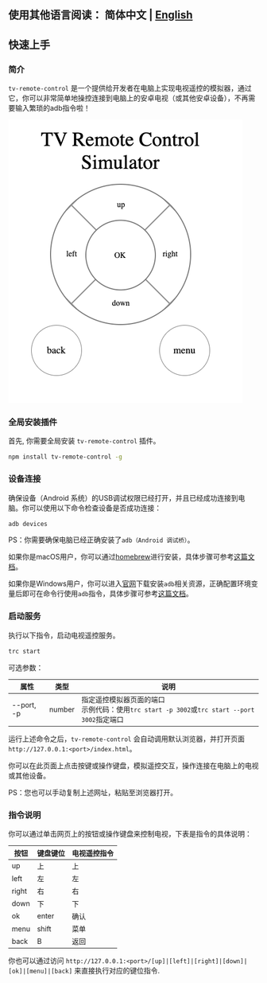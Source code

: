 ## 使用其他语言阅读： 简体中文 | [English](./README.md)

## 快速上手

### 简介

`tv-remote-control` 是一个提供给开发者在电脑上实现电视遥控的模拟器，通过它，你可以非常简单地操控连接到电脑上的安卓电视（或其他安卓设备），不再需要输入繁琐的adb指令啦！

![display](src/common/display.png)

### 全局安装插件

首先, 你需要全局安装 `tv-remote-control` 插件。

```sh
npm install tv-remote-control -g
```

### 设备连接

确保设备（Android 系统）的USB调试权限已经打开，并且已经成功连接到电脑。你可以使用以下命令检查设备是否成功连接：

```sh
adb devices 
```

PS：你需要确保电脑已经正确安装了`adb（Android 调试桥）`。

如果你是macOS用户，你可以通过[homebrew](https://brew.sh/)进行安装，具体步骤可参考[这篇文档](https://www.jianshu.com/p/1b3fb1f27b67)。

如果你是Windows用户，你可以进入[官网](https://developer.android.google.cn/studio/command-line/adb)下载安装`adb`相关资源，正确配置环境变量后即可在命令行使用`adb`指令，具体步骤可参考[这篇文档](https://blog.csdn.net/qq_43506952/article/details/88395194)。

### 启动服务

执行以下指令，启动电视遥控服务。

```sh
trc start
```

可选参数：

| 属性    | 类型   | 说明                                                                                |
| ------- | ------ | ----------------------------------------------------------------------------------- |
| --port, -p | number | 指定遥控模拟器页面的端口 <br/> 示例代码：使用`trc start -p 3002`或`trc start --port 3002`指定端口|

运行上述命令之后，`tv-remote-control` 会自动调用默认浏览器，并打开页面`http://127.0.0.1:<port>/index.html`。

你可以在此页面上点击按键或操作键盘，模拟遥控交互，操作连接在电脑上的电视或其他设备。

PS：您也可以手动复制上述网址，粘贴至浏览器打开。

### 指令说明

你可以通过单击网页上的按钮或操作键盘来控制电视，下表是指令的具体说明：

| 按钮     | 键盘键位           | 电视遥控指令 |
| ------- | -------------- | --------- |
| up      | 上             | 上       |
| left    | 左           | 左       |
| right   | 右          | 右       |
| down    | 下           | 下       |
| ok      | enter          | 确认       |
| menu    | shift          | 菜单       |
| back    | B              | 返回       |

你也可以通过访问 `http://127.0.0.1:<port>/[up]|[left]|[right]|[down]|[ok]|[menu]|[back]` 来直接执行对应的键位指令.

